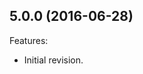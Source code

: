 <!--
	Markdown
-->
<!--
Changelog template:

## Revision (YYYY-mm-dd)
Features:
  - List here the new features.
  
Bugfixes:
  - List here the bug fixes.
-->
  
## 5.0.0 (2016-06-28)
Features:
  - Initial revision.

